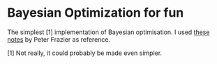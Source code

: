 # Bayesian Optimization for fun


The simplest [1] implementation of Bayesian optimisation. I used [these notes](https://arxiv.org/pdf/1807.02811.pdf) by Peter Frazier as reference. 




[1] Not really, it could probably be made even simpler. 

